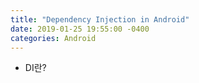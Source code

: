 ```yaml
---
title: "Dependency Injection in Android"
date: 2019-01-25 19:55:00 -0400
categories: Android
---
```


- DI란?